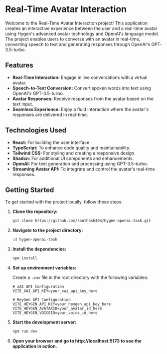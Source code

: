 # Real-Time Avatar Interaction

Welcome to the Real-Time Avatar Interaction project! This application creates an interactive experience between the user and a real-time avatar using Hygen's advanced avatar technology and OpenAI's language model. The project enables users to converse with an avatar in real-time, converting speech to text and generating responses through OpenAI's GPT-3.5-turbo.

## Features

- **Real-Time Interaction:** Engage in live conversations with a virtual avatar.
- **Speech-to-Text Conversion:** Convert spoken words into text using OpenAI's GPT-3.5-turbo.
- **Avatar Responses:** Receive responses from the avatar based on the text input.
- **Seamless Experience:** Enjoy a fluid interaction where the avatar's responses are delivered in real-time.

## Technologies Used

- **React:** For building the user interface.
- **TypeScript:** To enhance code quality and maintainability.
- **Tailwind CSS:** For styling and creating a responsive design.
- **Shadcn:** For additional UI components and enhancements.
- **OpenAI:** For text generation and processing using GPT-3.5-turbo.
- **Streaming Avatar API:** To integrate and control the avatar's real-time responses.


## Getting Started

To get started with the project locally, follow these steps:

1. **Clone the repository:**

   ```bash
   git clone https://github.com/santhosh404/hygen-openai-task.git
   ```
2. **Navigate to the project directory:**

   ```bash
   cd hygen-openai-task
   ```
3. **Install the dependencies:**

   ```bash
   npm install
   ```

4. **Set up environment variables:**

   Create a `.env` file in the root directory with the following variables:
   ```env
   # xAI API Configuration
   VITE_XAI_API_KEY=your_xai_api_key_here
   
   # HeyGen API Configuration
   VITE_HEYGEN_API_KEY=your_heygen_api_key_here
   VITE_HEYGEN_AVATARID=your_avatar_id_here
   VITE_HEYGEN_VOICEID=your_voice_id_here
   ```

5. **Start the development server:**

   ```bash
   npm run dev
   ```

6. **Open your browser and go to http://localhost:5173 to see the application in action.**


